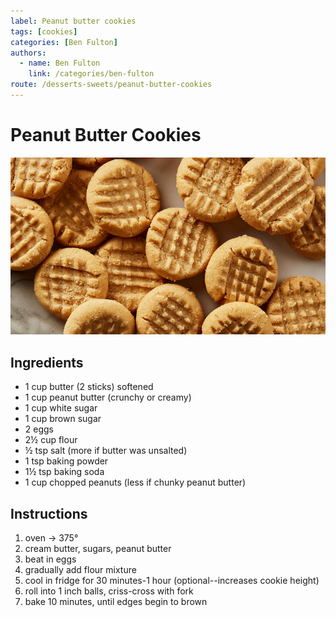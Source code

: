 ```yaml
---
label: Peanut butter cookies
tags: [cookies]
categories: [Ben Fulton]
authors:
  - name: Ben Fulton
    link: /categories/ben-fulton
route: /desserts-sweets/peanut-butter-cookies
---
```


# Peanut Butter Cookies
![Peanut butter. What more is there to say?](/static/banners/peanut-butter-cookies.jpg)

## Ingredients
- 1 cup butter (2 sticks) softened
- 1 cup peanut butter (crunchy or creamy)
- 1 cup white sugar
- 1 cup brown sugar
- 2 eggs
- 2½ cup flour 
- ½ tsp salt (more if butter was unsalted)
- 1 tsp baking powder 
- 1½ tsp baking soda
- 1 cup chopped peanuts (less if chunky peanut butter)

## Instructions
1. oven -> 375°
2. cream butter, sugars, peanut butter 
3. beat in eggs 
4. gradually add flour mixture 
5. cool in fridge for 30 minutes-1 hour (optional--increases cookie height)
6. roll into 1 inch balls, criss-cross with fork 
7. bake 10 minutes, until edges begin to brown
